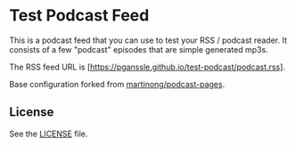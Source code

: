 # Test Podcast Feed

This is a podcast feed that you can use to test your RSS / podcast reader. It consists of a few "podcast" episodes that are simple generated mp3s.

The RSS feed URL is [https://pganssle.github.io/test-podcast/podcast.rss].

Base configuration forked from [martinong/podcast-pages](https://github.com/martinong/podcast-pages).

## License
See the [LICENSE](LICENSE) file.
